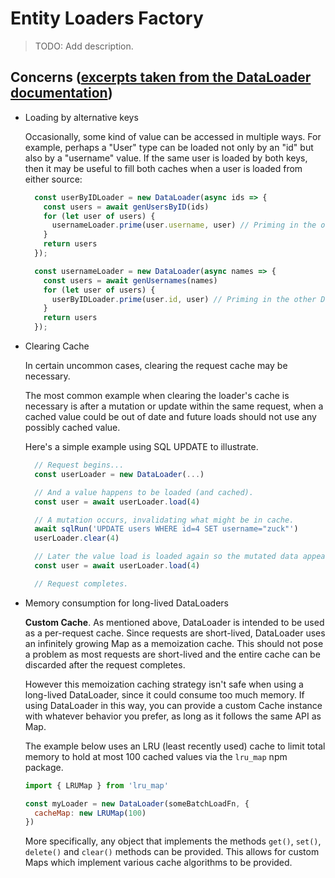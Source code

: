 # Entity Loaders Factory

> TODO: Add description.

## Concerns ([excerpts taken from the DataLoader documentation](https://github.com/graphql/dataloader))

- Loading by alternative keys

    Occasionally, some kind of value can be accessed in multiple ways.
    For example, perhaps a "User" type can be loaded not only by an "id"
    but also by a "username" value. If the same user is loaded by both keys,
    then it may be useful to fill both caches when a user is loaded from either source:

    ```js
      const userByIDLoader = new DataLoader(async ids => {
        const users = await genUsersByID(ids)
        for (let user of users) {
          usernameLoader.prime(user.username, user) // Priming in the other DataLoader.
        }
        return users
      });

      const usernameLoader = new DataLoader(async names => {
        const users = await genUsernames(names)
        for (let user of users) {
          userByIDLoader.prime(user.id, user) // Priming in the other DataLoader.
        }
        return users
      });
    ```

- Clearing Cache

    In certain uncommon cases, clearing the request cache may be necessary.

    The most common example when clearing the loader's cache is necessary is after a mutation or update within the same request, when a cached value could be out of date and future loads should not use any possibly cached value.

    Here's a simple example using SQL UPDATE to illustrate.

    ```js
      // Request begins...
      const userLoader = new DataLoader(...)

      // And a value happens to be loaded (and cached).
      const user = await userLoader.load(4)

      // A mutation occurs, invalidating what might be in cache.
      await sqlRun('UPDATE users WHERE id=4 SET username="zuck"')
      userLoader.clear(4)

      // Later the value load is loaded again so the mutated data appears.
      const user = await userLoader.load(4)

      // Request completes.
    ```

- Memory consumption for long-lived DataLoaders

    **Custom Cache**. As mentioned above, DataLoader is intended to be used as a per-request cache. Since requests are short-lived, DataLoader uses an infinitely growing Map as a memoization cache. This should not pose a problem as most requests are short-lived and the entire cache can be discarded after the request completes.

    However this memoization caching strategy isn't safe when using a long-lived DataLoader, since it could consume too much memory. If using DataLoader in this way, you can provide a custom Cache instance with whatever behavior you prefer, as long as it follows the same API as Map.

    The example below uses an LRU (least recently used) cache to limit total memory to hold at most 100 cached values via the `lru_map` npm package.

    ```js
    import { LRUMap } from 'lru_map'

    const myLoader = new DataLoader(someBatchLoadFn, {
      cacheMap: new LRUMap(100)
    })
    ```

    More specifically, any object that implements the methods `get()`, `set()`, `delete()` and `clear()` methods can be provided. This allows for custom Maps which implement various cache algorithms to be provided.
